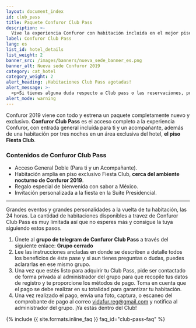 ```yaml
---
layout: document_index
id: club_pass
title: Paquete Confuror Club Pass
description: >-
  Vive la experiencia Confuror con habitación incluida en el mejor piso del hotel.
label: Confuror Club Pass
lang: es
list_id: hotel_details
list_weight: 2
banner_src: /images/banners/nueva_sede_banner_es.png
banner_alt: Nueva sede Confuror 2019
category: cat_hotel
category_weight: 2
alert_heading: ¡Habitaciones Club Pass agotadas!
alert_message: >-
  <p>Si tienes alguna duda respecto a Club pass o las reservaciones, puedes comunicarte a <a href="mailto:vidafur.reg@gmail.com">vidafur.reg@gmail.com</a></p>
alert_mode: warning
---
```


Confuror 2019 viene con todo y estrena un paquete completamente nuevo y exclusivo. **Confuror Club Pass** es el acceso completo a la experiencia Confuror, con entrada general incluída para ti y un acompañante, además de una habitación por tres noches en un área exclusiva del hotel, **el piso Fiesta Club**.

### Contenidos de Confuror Club Pass
- Acceso General Doble (Para ti y un Acompañante).
- Habitación amplia en piso exclusivo Fiesta Club, **cerca del ambiente nocturno de Confuror 2019**.
- Regalo especial de bienvenida con sabor a México.
- Invitación personalizada a la fiesta en la Suite Presidencial.

<hr>

Grandes eventos y grandes personalidades a la vuelta de tu habitación, las 24 horas. La cantidad de habitaciones disponibles a travez de Confuror Club Pass es muy limitada así que no esperes más y consigue la tuya siguiendo estos pasos.

1. Únete al **grupo de telegram de Confuror Club Pass** a través del siguiente enlace: **Grupo cerrado**
2. Lee las instrucciones ancladas en donde se describen a detalle todos los beneficios de éste pase y si aun tienes preguntas o dudas, puedes aclararlas en ese mismo grupo.
3. Una vez que estés listo para adquirir tu Club Pass, pide ser contactado de forma privada al administrador del grupo para que recopile tus datos de registro y te proporcione los métodos de pago. Toma en cuenta que el pago se debe realizar en su totalidad para garantizar tu habitación.
4. Una vez realizado el pago, envia una foto, captura, o escaneo del comprobante de pago al correo vidafur.reg@gmail.com y notifica al administrador del grupo. ¡Ya estás dentro del Club!

{%
  include {{ site.formats.inline_faq }}
  faq_id="club-pass-faq"
%}